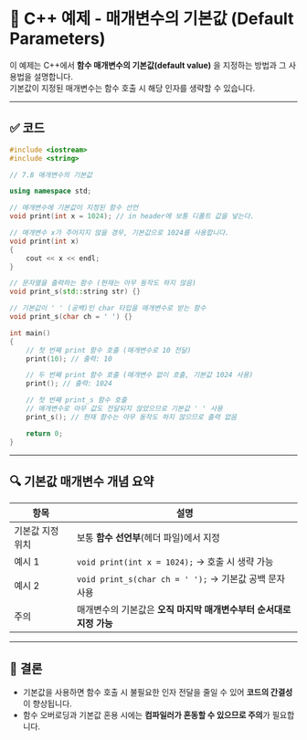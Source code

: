 # 📘 C++ 예제 - 매개변수의 기본값 (Default Parameters)

이 예제는 C++에서 **함수 매개변수의 기본값(default value)** 을 지정하는 방법과 그 사용법을 설명합니다.  
기본값이 지정된 매개변수는 함수 호출 시 해당 인자를 생략할 수 있습니다.

---

## ✅ 코드

```cpp
#include <iostream>
#include <string>

// 7.8 매개변수의 기본값

using namespace std;

// 매개변수에 기본값이 지정된 함수 선언
void print(int x = 1024); // in header에 보통 디폴트 값을 넣는다.

// 매개변수 x가 주어지지 않을 경우, 기본값으로 1024를 사용합니다.
void print(int x)
{
    cout << x << endl;
}

// 문자열을 출력하는 함수 (현재는 아무 동작도 하지 않음)
void print_s(std::string str) {}

// 기본값이 ' ' (공백)인 char 타입을 매개변수로 받는 함수
void print_s(char ch = ' ') {}

int main()
{
    // 첫 번째 print 함수 호출 (매개변수로 10 전달)
    print(10); // 출력: 10

    // 두 번째 print 함수 호출 (매개변수 없이 호출, 기본값 1024 사용)
    print(); // 출력: 1024

    // 첫 번째 print_s 함수 호출
    // 매개변수로 아무 값도 전달되지 않았으므로 기본값 ' ' 사용
    print_s(); // 현재 함수는 아무 동작도 하지 않으므로 출력 없음

    return 0;
}
```

---

## 🔍 기본값 매개변수 개념 요약

| 항목 | 설명 |
|------|------|
| 기본값 지정 위치 | 보통 **함수 선언부**(헤더 파일)에서 지정 |
| 예시 1 | `void print(int x = 1024);` → 호출 시 생략 가능 |
| 예시 2 | `void print_s(char ch = ' ');` → 기본값 공백 문자 사용 |
| 주의 | 매개변수의 기본값은 **오직 마지막 매개변수부터 순서대로 지정 가능** |

---

## 📌 결론

- 기본값을 사용하면 함수 호출 시 불필요한 인자 전달을 줄일 수 있어 **코드의 간결성**이 향상됩니다.
- 함수 오버로딩과 기본값 혼용 시에는 **컴파일러가 혼동할 수 있으므로 주의**가 필요합니다.
